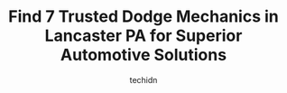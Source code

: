 ---
layout: ampstory
image: https://images.unsplash.com/photo-1639928844164-e530cf328bff?ixlib=rb-4.0.3&ixid=MnwxMjA3fDB8MHxwaG90by1wYWdlfHx8fGVufDB8fHx8&auto=format&fit=crop&w=640&h=853&q=80
author: techidn
featured: false
description: When it comes to finding reliable automotive experts in Lancaster PA, USA, look no further than the 7 best Dodge Mechanic in the area. With their exceptional skills and dedication to providi
title: Find 7 Trusted Dodge Mechanics in Lancaster PA for Superior Automotive Solutions
cover:
   title: Find 7 Trusted Dodge Mechanics in Lancaster PA for Superior Automotive Solutions
   subtitle: Rickpate
   background: https://images.unsplash.com/photo-1639928844164-e530cf328bff?ixlib=rb-4.0.3&ixid=MnwxMjA3fDB8MHxwaG90by1wYWdlfHx8fGVufDB8fHx8&auto=format&fit=crop&w=640&h=853&q=80

pages: 
 - layout: thirds
   top: <h1>#1 Lancaster Dodge Ram FIAT</h1>
   bottom: "<p>Had the best experience at Lancaster Dodge. My husband and I got the BEST deal on our 2018 Jeep Wrangler! We felt so taken care of and cared for! We had the greatest sale</p>"
   background: https://www.knot35.com/toplist/wp-content/uploads/2023/06/best-dodge-mechanic-1-in-lancaster-pa-1685837177.jpeg
   backgroundblur: true
 - layout: thirds
   top: <h1>#2 Joes Auto Repair & Towing LLC</h1>
   bottom: "<p>1120 Dillerville Rd Suite 4, Lancaster, PA 17601, United States</p>"
   background: https://www.knot35.com/toplist/wp-content/uploads/2023/06/best-dodge-mechanic-2-in-lancaster-pa-1685837178.jpeg
   cta:
      link: https://www.knot35.com/toplist/find-7-trusted-dodge-mechanics-in-lancaster-pa-for-superior-automotive-solutions/
      text: Find 7 Trusted Dodge Mechanics in Lancaster PA for Superior Automotive Solutions
 - layout: thirds
   top: <h1>#3 South Duke Auto Repair</h1>
   bottom: "<p>1039 S Duke St, Lancaster, PA 17602, United States</p>"
   background: https://www.knot35.com/toplist/wp-content/uploads/2023/06/best-dodge-mechanic-3-in-lancaster-pa-1685837179.jpeg
   cta:
      link: https://www.knot35.com/toplist/find-7-trusted-dodge-mechanics-in-lancaster-pa-for-superior-automotive-solutions/
      text: Find 7 Trusted Dodge Mechanics in Lancaster PA for Superior Automotive Solutions
 - layout: thirds
   top: <h1>#4 Bakers Automotive LLC</h1>
   bottom: "<p>1810 E Lincoln Hwy, Lancaster, PA 17602, United States</p>"
   background: https://images.unsplash.com/photo-1561679660-d00ee1e0dc8e?ixlib=rb-4.0.3&ixid=MnwxMjA3fDB8MHxwaG90by1wYWdlfHx8fGVufDB8fHx8&auto=format&fit=crop&w=640&h=853&q=80
   cta:
      link: https://www.knot35.com/toplist/find-7-trusted-dodge-mechanics-in-lancaster-pa-for-superior-automotive-solutions/
      text: Find 7 Trusted Dodge Mechanics in Lancaster PA for Superior Automotive Solutions
 - layout: thirds
   top: <h1>#5 Franks Garage</h1>
   bottom: "<p>653 Union St, Lancaster, PA 17603, United States</p>"
   background: https://images.unsplash.com/photo-1541356665065-22676f35dd40?ixlib=rb-4.0.3&ixid=MnwxMjA3fDB8MHxwaG90by1wYWdlfHx8fGVufDB8fHx8&auto=format&fit=crop&w=640&h=853&q=80
   cta:
      link: https://www.knot35.com/toplist/find-7-trusted-dodge-mechanics-in-lancaster-pa-for-superior-automotive-solutions/
      text: Find 7 Trusted Dodge Mechanics in Lancaster PA for Superior Automotive Solutions
 - layout: thirds
   top: <h1>#6 Rudys Auto Sales & Service</h1>
   bottom: "<p>908 Manor St, Lancaster, PA 17603, United States</p>"
   background: https://images.unsplash.com/photo-1618005182384-a83a8bd57fbe?ixlib=rb-4.0.3&ixid=MnwxMjA3fDB8MHxwaG90by1wYWdlfHx8fGVufDB8fHx8&auto=format&fit=crop&w=640&h=853&q=80
   cta:
      link: https://www.knot35.com/toplist/find-7-trusted-dodge-mechanics-in-lancaster-pa-for-superior-automotive-solutions/
      text: Find 7 Trusted Dodge Mechanics in Lancaster PA for Superior Automotive Solutions
 - layout: thirds
   top: <h1>#7 Speed Auto LLC</h1>
   bottom: "<p>745 S Prince St, Lancaster, PA 17603, United States</p>"
   background: https://images.unsplash.com/photo-1518640467707-6811f4a6ab73?ixlib=rb-4.0.3&ixid=MnwxMjA3fDB8MHxwaG90by1wYWdlfHx8fGVufDB8fHx8&auto=format&fit=crop&w=640&h=853&q=80
   cta:
      link: https://www.knot35.com/toplist/find-7-trusted-dodge-mechanics-in-lancaster-pa-for-superior-automotive-solutions/
      text: Find 7 Trusted Dodge Mechanics in Lancaster PA for Superior Automotive Solutions
 - layout: thirds
   middle: Continue reading...
   background: https://images.unsplash.com/photo-1604871000636-074fa5117945?ixlib=rb-4.0.3&ixid=MnwxMjA3fDB8MHxwaG90by1wYWdlfHx8fGVufDB8fHx8&auto=format&fit=crop&w=640&h=853&q=80
   cta:
      link: https://www.knot35.com/toplist/find-7-trusted-dodge-mechanics-in-lancaster-pa-for-superior-automotive-solutions/
      text: Find 7 Trusted Dodge Mechanics in Lancaster PA for Superior Automotive Solutions
      
---
